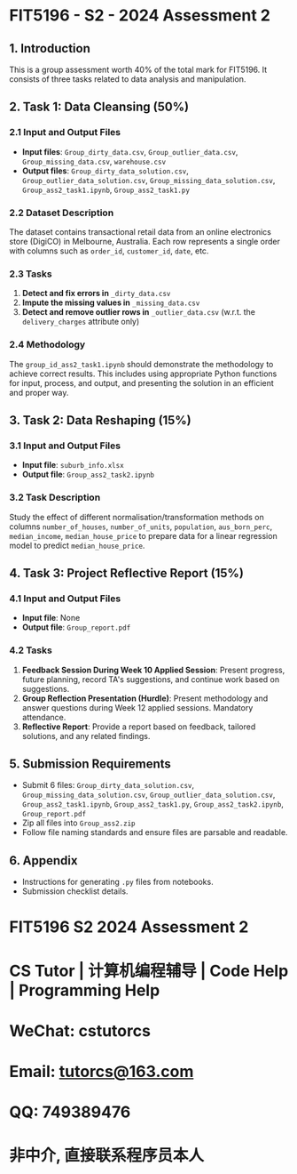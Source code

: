 # FIT5196 - S2 - 2024 Assessment 2

## 1. Introduction
This is a group assessment worth 40% of the total mark for FIT5196. It consists of three tasks related to data analysis and manipulation.

## 2. Task 1: Data Cleansing (50%)

### 2.1 Input and Output Files
- **Input files**: `Group_dirty_data.csv`, `Group_outlier_data.csv`, `Group_missing_data.csv`, `warehouse.csv`
- **Output files**: `Group_dirty_data_solution.csv`, `Group_outlier_data_solution.csv`, `Group_missing_data_solution.csv`, `Group_ass2_task1.ipynb`, `Group_ass2_task1.py`

### 2.2 Dataset Description
The dataset contains transactional retail data from an online electronics store (DigiCO) in Melbourne, Australia. Each row represents a single order with columns such as `order_id`, `customer_id`, `date`, etc.

### 2.3 Tasks
1. **Detect and fix errors in** `_dirty_data.csv`
2. **Impute the missing values in** `_missing_data.csv`
3. **Detect and remove outlier rows in** `_outlier_data.csv` (w.r.t. the `delivery_charges` attribute only)

### 2.4 Methodology
The `group_id_ass2_task1.ipynb` should demonstrate the methodology to achieve correct results. This includes using appropriate Python functions for input, process, and output, and presenting the solution in an efficient and proper way.

## 3. Task 2: Data Reshaping (15%)

### 3.1 Input and Output Files
- **Input file**: `suburb_info.xlsx`
- **Output file**: `Group_ass2_task2.ipynb`

### 3.2 Task Description
Study the effect of different normalisation/transformation methods on columns `number_of_houses`, `number_of_units`, `population`, `aus_born_perc`, `median_income`, `median_house_price` to prepare data for a linear regression model to predict `median_house_price`.

## 4. Task 3: Project Reflective Report (15%)

### 4.1 Input and Output Files
- **Input file**: None
- **Output file**: `Group_report.pdf`

### 4.2 Tasks
1. **Feedback Session During Week 10 Applied Session**: Present progress, future planning, record TA's suggestions, and continue work based on suggestions.
2. **Group Reflection Presentation (Hurdle)**: Present methodology and answer questions during Week 12 applied sessions. Mandatory attendance.
3. **Reflective Report**: Provide a report based on feedback, tailored solutions, and any related findings.

## 5. Submission Requirements
- Submit 6 files: `Group_dirty_data_solution.csv`, `Group_missing_data_solution.csv`, `Group_outlier_data_solution.csv`, `Group_ass2_task1.ipynb`, `Group_ass2_task1.py`, `Group_ass2_task2.ipynb`, `Group_report.pdf`
- Zip all files into `Group_ass2.zip`
- Follow file naming standards and ensure files are parsable and readable.

## 6. Appendix
- Instructions for generating `.py` files from notebooks.
- Submission checklist details.

# FIT5196 S2 2024 Assessment 2

# CS Tutor | 计算机编程辅导 | Code Help | Programming Help

# WeChat: cstutorcs

# Email: tutorcs@163.com

# QQ: 749389476

# 非中介, 直接联系程序员本人
